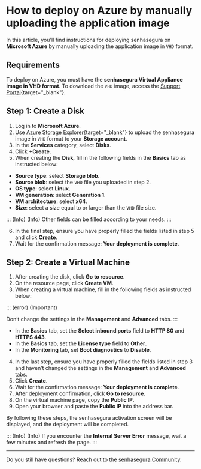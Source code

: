 # How to deploy on Azure by manually uploading the application image

In this article, you'll find instructions for deploying senhasegura on **Microsoft Azure** by manually uploading the application image in `VHD` format.

## Requirements
To deploy on Azure, you must have the **senhasegura Virtual Appliance image in VHD format**. To download the `VHD` image, access the [Support Portal](https://suporte.senhasegura.com.br/en/support/login){target="_blank"}.

## Step 1: Create a Disk 


1. Log in to **Microsoft Azure**.
2. Use [Azure Storage Explorer](https://azure.microsoft.com/en-us/products/storage/storage-explorer/#overview){target="_blank"} to upload the senhasegura image in `VHD` format to your **Storage account**.
3. In the **Services** category, select **Disks**.
4. Click **+Create**.
5. When creating the **Disk**, fill in the following fields in the **Basics** tab as instructed below:


* **Source type**: select **Storage blob**.
* **Source blob**: select the `VHD` file you uploaded in step 2.
* **OS type**: select **Linux**.
* **VM generation**: select **Generation 1**.
* **VM architecture**: select **x64**.
* **Size**: select a size equal to or larger than the `VHD` file size.

::: (Info) (Info)
Other fields can be filled according to your needs.
 :::	

6. In the final step, ensure you have properly filled the fields listed in step 5 and click **Create**.
7. Wait for the confirmation message: **Your deployment is complete**.


## Step 2: Create a Virtual Machine

1. After creating the disk, click **Go to resource**.
2. On the resource page, click **Create VM**.
3. When creating a virtual machine, fill in the following fields as instructed below:

::: (error) (Important)

Don’t change the settings in the **Management** and **Advanced** tabs.
:::



* In the **Basics** tab, set the **Select inbound ports** field to **HTTP 80** and **HTTPS 443**.
* In the **Basics** tab, set the **License type** field to **Other**.
* In the **Monitoring** tab, set **Boot diagnostics** to **Disable**. 
4. In the last step, ensure you have properly filled the fields listed in step 3 and haven’t changed the settings in the **Management** and **Advanced** tabs.
5. Click **Create**.
6. Wait for the confirmation message: **Your deployment is complete**.
7. After deployment confirmation, click **Go to resource**. 
8. On the virtual machine page, copy the **Public IP**.
9. Open your browser and paste the **Public IP** into the address bar.


By following these steps, the senhasegura activation screen will be displayed, and the deployment will be completed.

::: (Info) (Info)
If you encounter the **Internal Server Error** message, wait a few minutes and refresh the page.
 :::	
 

* * *


Do you still have questions? Reach out to the [senhasegura Community](https://community.senhasegura.io/).
